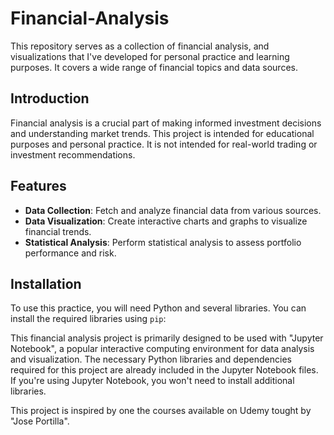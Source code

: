 # Financial-Analysis

This repository serves as a collection of financial analysis, and visualizations that I've developed for personal practice and learning purposes. It covers a wide range of financial topics and data sources.

## Introduction

Financial analysis is a crucial part of making informed investment decisions and understanding market trends. This project is intended for educational purposes and personal practice. It is not intended for real-world trading or investment recommendations.

## Features

- **Data Collection**: Fetch and analyze financial data from various sources.
- **Data Visualization**: Create interactive charts and graphs to visualize financial trends.
- **Statistical Analysis**: Perform statistical analysis to assess portfolio performance and risk.

## Installation

To use this practice, you will need Python and several libraries. You can install the required libraries using `pip`:

This financial analysis project is primarily designed to be used with "Jupyter Notebook", a popular interactive computing environment for data analysis and visualization.
The necessary Python libraries and dependencies required for this project are already included in the Jupyter Notebook files. If you're using Jupyter Notebook, you won't need to install additional libraries.

This project is inspired by one the courses available on Udemy tought by "Jose Portilla".

